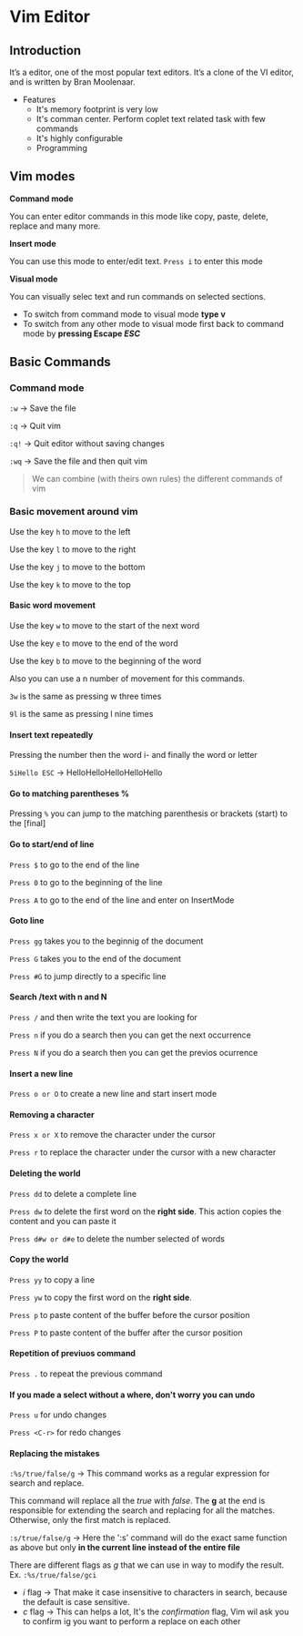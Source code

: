 # Vim Editor

## Introduction
It’s a editor, one of the most popular text editors.
It’s a clone of the VI editor, and is written by Bran Moolenaar.

* Features
  * It's memory footprint is very low
  * It's comman center. Perform coplet text related task with few commands
  * It's highly configurable
  * Programming

## Vim modes
**Command mode**

You can enter editor commands in this mode like copy, paste, delete, replace and many more.

**Insert mode**

You can use this mode to enter/edit text.
`Press i` to enter this mode

**Visual mode**

You can visually selec text and run commands on selected sections.
   * To switch from command mode to visual mode **type v**
   * To switch from any other mode to visual mode first back to command mode by **pressing Escape _ESC_**

## Basic Commands
### Command mode
`:w` -> Save the file

`:q` -> Quit vim

`:q!` -> Quit editor without saving changes

`:wq` -> Save the file and then quit vim

> We can combine (with theirs own rules) the different commands of vim

### Basic movement around vim

Use the key `h` to move to the left

Use the key `l` to move to the right

Use the key `j` to move to the bottom

Use the key `k` to move to the top


#### Basic word movement

Use the key `w` to move to the start of the next word

Use the key `e` to move to the end of the word

Use the key `b` to move to the beginning of the word


Also you can use a n number of movement for this commands.

`3w` is the same as pressing w three times

`9l` is the same as pressing l nine times


#### Insert text repeatedly

Pressing the number then the word i- and finally the word or letter

`5iHello ESC` -> HelloHelloHelloHelloHello


#### Go to matching parentheses %

Pressing `%` you can jump to the matching parenthesis or brackets
(start) to the [final]


#### Go to start/end of line

`Press $` to go to the end of the line

`Press 0` to go to the beginning of the line

`Press A` to go to the end of the line and enter on InsertMode


#### Goto line 

`Press gg` takes you to the beginnig of the document

`Press G` takes you to the end of the document

`Press #G` to jump directly to a specific line


#### Search /text with n and N

`Press /` and then write the text you are looking for

`Press n` if you do a search then you can get the next occurrence

`Press N` if you do a search then you can get the previos ocurrence 


#### Insert a new line

`Press o or O` to create a new line and start insert mode


#### Removing a character

`Press x or X` to remove the character under the cursor 

`Press r` to replace the character under the cursor with a new character


#### Deleting the world

`Press dd` to delete a complete line

`Press dw` to delete the first word on the **right side**. This action copies the content and you can paste it

`Press d#w or d#e` to delete the number selected of words


#### Copy the world

`Press yy` to copy a line

`Press yw` to copy the first word on the **right side**. 

`Press p` to paste content of the buffer before the cursor position

`Press P` to paste content of the buffer after the cursor position


#### Repetition of previuos command

`Press .` to repeat the previous command

  
#### If you made a select without a where, don't worry you can undo

`Press u` for undo changes

`Press <C-r>` for redo changes


#### Replacing the mistakes

`:%s/true/false/g` -> This command works as a regular expression for search and replace.

This command will replace all the *true* with *false*. The **g** at the end is responsible for extending the search and replacing for all the matches. Otherwise, only the first match is replaced.

`:s/true/false/g` -> Here the ':s' command will do the exact same function as above but only **in the current line instead of the entire file**

There are different flags as *g* that we can use in way to modify the result.
Ex. `:%s/true/false/gci`
   * *i* flag -> That make it case insensitive to characters in search, because the default is case sensitive.
   * *c* flag -> This can helps a lot, It's the *confirmation* flag, Vim wil ask you to confirm ig you want to perform a replace on each other
